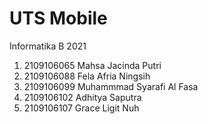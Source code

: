 # UTS Mobile 

Informatika B 2021
1. 2109106065 Mahsa Jacinda Putri
2. 2109106088 Fela Afria Ningsih
3. 2109106099 Muhammmad Syarafi Al Fasa
4. 2109106102 Adhitya Saputra
5. 2109106107 Grace Ligit Nuh

